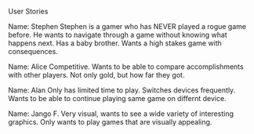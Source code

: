 User Stories

Name: Stephen
Stephen is a gamer who has NEVER played a rogue game before. He wants to navigate through a game without knowing what happens next.
Has a baby brother.
Wants a high stakes game with consequences.

Name: Alice
Competitive. Wants to be able to compare accomplishments with other players. Not only gold, but how far they got.

Name: Alan
Only has limited time to play. Switches devices frequently. Wants to be able to continue playing same game on differnt device.

Name: Jango F.
Very visual, wants to see a wide variety of interesting graphics. Only wants to play games that are visually appealing.
